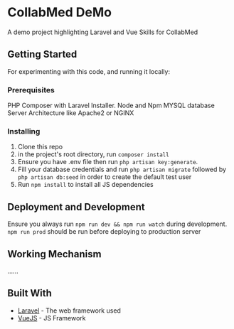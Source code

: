 # CollabMed DeMo

A demo project highlighting Laravel and Vue Skills for CollabMed

## Getting Started

For experimenting with this code, and running it locally:

### Prerequisites

PHP Composer with Laravel Installer.
Node and Npm
MYSQL database
Server Architecture like Apache2 or NGINX

### Installing

1. Clone this repo
2. in the project's root directory, run `composer install`
3. Ensure you have .env file then run `php artisan key:generate`.
4. Fill your database credentials and run `php artisan migrate` followed by `php artisan db:seed` in order to create the default test user
5. Run `npm install` to install all JS dependencies


## Deployment and Development
Ensure you always run `npm run dev && npm run watch` during development.
`npm run prod` should be run before deploying to production server

## Working Mechanism
......

## Built With

* [Laravel](http://www.laravel.com) - The web framework used
* [VueJS](https://maven.apache.org/) - JS Framework

